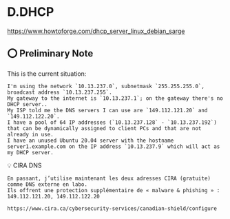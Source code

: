 # D.DHCP

https://www.howtoforge.com/dhcp_server_linux_debian_sarge

## :o: Preliminary Note

This is the current situation:

```
I'm using the network `10.13.237.0`, subnetmask `255.255.255.0`, broadcast address `10.13.237.255`.
My gateway to the internet is `10.13.237.1`; on the gateway there's no DHCP server..
My ISP told me the DNS servers I can use are `149.112.121.20` and `149.112.122.20`.
I have a pool of 64 IP addresses (`10.13.237.128` - `10.13.237.192`) that can be dynamically assigned to client PCs and that are not already in use.
I have an unused Ubuntu 20.04 server with the hostname server1.example.com on the IP address `10.13.237.9` which will act as my DHCP server.
```


:bulb: CIRA DNS
```
En passant, j’utilise maintenant les deux adresses CIRA (gratuite) comme DNS externe en labo.
Ils offrent une protection supplémentaire de « malware & phishing » : 149.112.121.20, 149.112.122.20
 
https://www.cira.ca/cybersecurity-services/canadian-shield/configure
```
